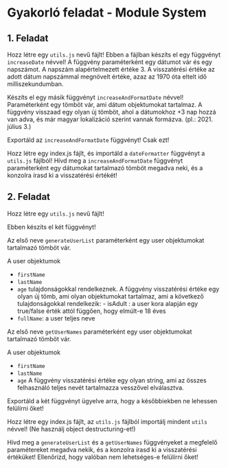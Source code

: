 # Gyakorló feladat - Module System

## 1. Feladat

Hozz létre egy ```utils.js``` nevű fájlt!
Ebben a fájlban készíts el egy függvényt ```increaseDate``` névvel!
A függvény paraméterként egy dátumot vár és egy napszámot. A napszám alapértelmezett értéke 3. A visszatérési értéke az adott dátum napszámmal megnövelt értéke, azaz az 1970 óta eltelt idő milliszekundumban.

Készíts el egy másik függvényt ```increaseAndFormatDate``` névvel! Paraméterként egy tömböt vár, ami dátum objektumokat tartalmaz.
A függvény visszaad egy olyan új tömböt, ahol a dátumokhoz +3 nap hozzá van adva, és már magyar lokalizáció szerint vannak formázva. (pl.: 2021. július 3.)

Exportáld az ```increaseAndFormatDate``` függvényt! Csak ezt!

Hozz létre egy index.js fájlt, és importáld a ```dateFormatter``` függvényt a ```utils.js``` fájlból!
Hívd meg a ```increaseAndFormatDate``` függvényt paraméterként egy dátumokat tartalmazó tömböt megadva neki, és a konzolra írasd ki a visszatérési értékét!


## 2. Feladat

Hozz létre egy ```utils.js``` nevű fájlt!

Ebben készíts el két függvényt!

Az első neve ```generateUserList``` paraméterként egy user objektumokat tartalmazó tömböt vár.

A user objektumok

- ```firstName```
- ```lastName```
- ```age``` tulajdonságokkal rendelkeznek.
	A függvény visszatérési értéke egy olyan új tömb, ami olyan objektumokat tartalmaz, ami a következő tulajdonságokkal rendelkezik: - isAdult : a user kora alapján egy true/false érték attól függően, hogy elmúlt-e 18 éves
- ```fullName```: a user teljes neve

Az első neve ```getUserNames``` paraméterként egy user objektumokat tartalmazó tömböt vár.

A user objektumok

- ```firstName```
- ```lastName```
- ```age``` A függvény visszatérési értéke egy olyan string, ami az összes felhasználó teljes nevét tartalmazza vesszővel elválasztva.


Exportáld a két függvényt ügyelve arra, hogy a későbbiekben ne lehessen felülírni őket!

Hozz létre egy index.js fájlt, az ```utils.js``` fájlból importálj mindent ```utils``` névvel! (Ne használj object destructuring-et!)

Hívd meg a ```generateUserList``` és a ```getUserNames``` függvényeket a megfelelő paramétereket megadva nekik, és a konzolra írasd ki a visszatérési értéküket!
Ellenőrizd, hogy valóban nem lehetséges-e felülírni őket!